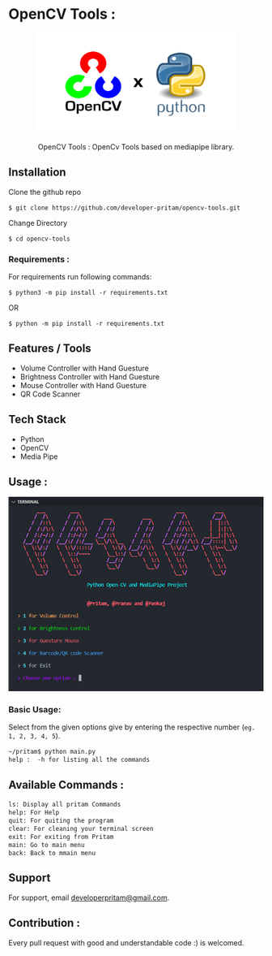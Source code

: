 # OpenCV Tools :

<p align="center">
<img src="./img/opencv.jpg" height="200px" width="400px"  alt="OpenCV"  />
</p>

<p align="center">
 OpenCV Tools : OpenCv Tools based on mediapipe library.
</p>

<!-- ### Pritam Available on : -->

## Installation

Clone the github repo

```
$ git clone https://github.com/developer-pritam/opencv-tools.git
```

Change Directory

```
$ cd opencv-tools
```

### Requirements :

For requirements run following commands:

```
$ python3 -m pip install -r requirements.txt
```

OR

```
$ python -m pip install -r requirements.txt
```


## Features / Tools

- Volume Controller with Hand Guesture
- Brightness Controller with Hand Guesture
- Mouse Controller with Hand Guesture
- QR Code Scanner



## Tech Stack
- Python
- OpenCV
- Media Pipe


## Usage :

<p align="center">
<img src="./img/Main.png" alt="Pritam OpenCV Tools" />
</p>



### Basic Usage:

Select from the given options give by entering the respective number (`eg. 1, 2, 3, 4, 5`). 

```
~/pritam$ python main.py
help :  -h for listing all the commands
```


## Available Commands :

```
ls: Display all pritam Commands
help: For Help
quit: For quiting the program
clear: For cleaning your terminal screen
exit: For exiting from Pritam
main: Go to main menu
back: Back to mmain menu
```

## Support
For support, email developerpritam@gmail.com.



## Contribution :

Every pull request with good and understandable code :) is welcomed.
